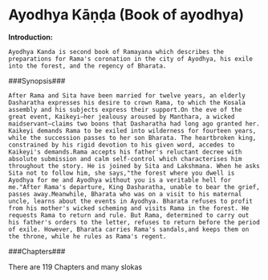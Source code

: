 Ayodhya Kāṇḍa (Book of ayodhya)
==============================

**Introduction:**

	Ayodhya Kanda is second book of Ramayana which describes the preparations for Rama's coronation in the city of Ayodhya, his exile into the forest, and the regency of Bharata.

###Synopsis###

	After Rama and Sita have been married for twelve years, an elderly Dasharatha expresses his desire to crown Rama, to which the Kosala assembly and his subjects express their support.On the eve of the great event, Kaikeyi—her jealousy aroused by Manthara, a wicked maidservant—claims two boons that Dasharatha had long ago granted her. Kaikeyi demands Rama to be exiled into wilderness for fourteen years, while the succession passes to her son Bharata. The heartbroken king, constrained by his rigid devotion to his given word, accedes to Kaikeyi's demands.Rama accepts his father's reluctant decree with absolute submission and calm self-control which characterises him throughout the story. He is joined by Sita and Lakshmana. When he asks Sita not to follow him, she says,"the forest where you dwell is Ayodhya for me and Ayodhya without you is a veritable hell for me."After Rama's departure, King Dasharatha, unable to bear the grief, passes away.Meanwhile, Bharata who was on a visit to his maternal uncle, learns about the events in Ayodhya. Bharata refuses to profit from his mother's wicked scheming and visits Rama in the forest. He requests Rama to return and rule. But Rama, determined to carry out his father's orders to the letter, refuses to return before the period of exile. However, Bharata carries Rama's sandals,and keeps them on the throne, while he rules as Rama's regent.

###Chapters###

There are 119 Chapters and many slokas